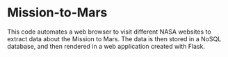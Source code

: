 # Mission-to-Mars

This code automates a web browser to visit different NASA websites to extract data about the Mission to Mars. The data is then stored in a NoSQL database, and then rendered in a web application created with Flask.

